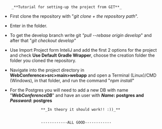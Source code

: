 		_**Tutorial for setting-up the project from GIT**_
- First clone the repository with "_git clone + the repository path_".

- Enter in the folder.

- To get the develop branch write git _"pull --rebase origin develop_" and after that "_git checkout develop_"

- Use Import Project form InteliJ and add the first 2 options for the project and check **Use Default Gradle Wrapper**,
choose the creation folder the folder you cloned the repository.

- Navigate into the project directory  in **WebConference>src>main>webapp**  and  open a Terminal (Linux)/CMD (Windows), in that folder,  and run the command "_npm install_"

- For the Postgres you will need to add a new DB with name "**_WebConferenceDB_**" and have an user with **_Name_: postgres and _Password_: postgres**


                    **_In theory it should work!! :))_**
  
  
                    ------------ALL GOOD------------
